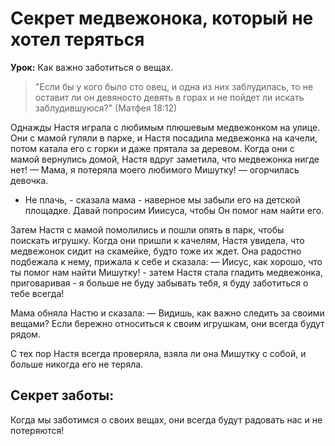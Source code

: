 # Секрет медвежонока, который не хотел теряться

**Урок:** Как важно заботиться о вещах.

> "Если бы у кого было сто овец, и одна из них заблудилась, то не оставит ли он девяносто девять в горах и не пойдет ли искать заблудившуюся?" (Матфея 18:12)

Однажды Настя играла с любимым плюшевым медвежонком на улице. Они с мамой гуляли в парке, и Настя посадила медвежонка на качели, потом катала его с горки и даже прятала за деревом. Когда они с мамой вернулись домой, Настя вдруг заметила, что медвежонка нигде нет!
— Мама, я потеряла моего любимого Мишутку! — огорчилась девочка.
- Не плачь, - сказала мама - наверное мы забыли его на детской площадке. Давай попросим Ииисуса, чтобы Он помог нам найти его.

Затем Настя с мамой помолились и пошли опять в парк, чтобы поискать игрушку. Когда они пришли к качелям, Настя увидела, что медвежонок сидит на скамейке, будто тоже их ждет. Она радостно подбежала к нему, прижала к себе и сказала:
— Иисус, как хорошо, что ты помог нам найти Мишутку! - затем Настя стала гладить медвежонка, приговаривая - я больше не буду забывать тебя, я буду заботиться о тебе всегда!

Мама обняла Настю и сказала:
— Видишь, как важно следить за своими вещами? Если бережно относиться к своим игрушкам, они всегда будут рядом.

С тех пор Настя всегда проверяла, взяла ли она Мишутку с собой, и больше никогда его не теряла.

## Cекрет заботы:
Когда мы заботимся о своих вещах, они всегда будут радовать нас и не потеряются!
